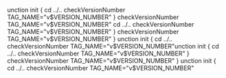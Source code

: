 unction init {
  cd ../..
  checkVersionNumber
  TAG_NAME="v$VERSION_NUMBER"
}
  checkVersionNumber
  TAG_NAME="v$VERSION_NUMBER"
  cd ../..
  checkVersionNumber
  TAG_NAME="v$VERSION_NUMBER"
}
  checkVersionNumber
  TAG_NAME="v$VERSION_NUMBER"
}
unction init {
  cd ../..
  checkVersionNumber
  TAG_NAME="v$VERSION_NUMBER"unction init {
  cd ../..
  checkVersionNumber
  TAG_NAME="v$VERSION_NUMBER"
}
  checkVersionNumber
  TAG_NAME="v$VERSION_NUMBER"
}
unction init {
  cd ../..
  checkVersionNumber
  TAG_NAME="v$VERSION_NUMBER"
